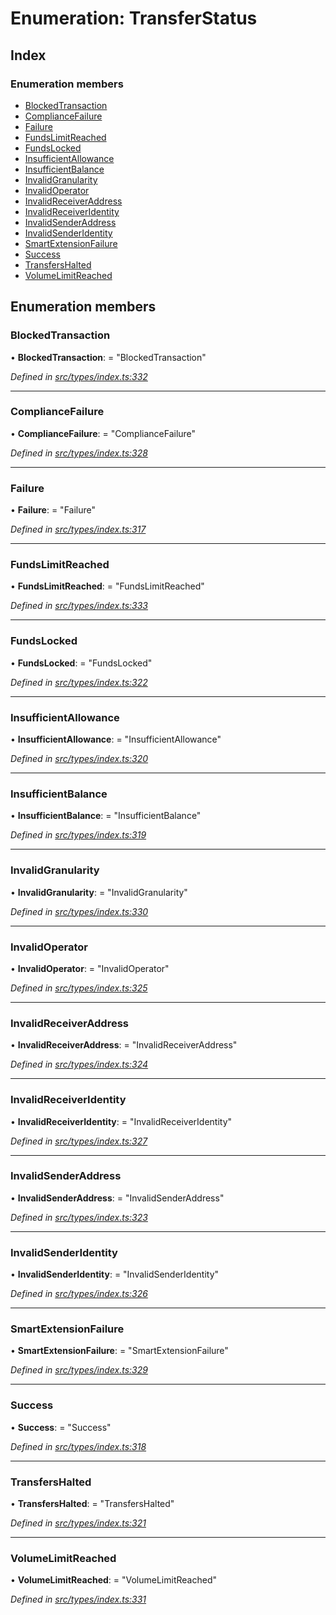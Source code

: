 # Enumeration: TransferStatus

## Index

### Enumeration members

* [BlockedTransaction](transferstatus.md#blockedtransaction)
* [ComplianceFailure](transferstatus.md#compliancefailure)
* [Failure](transferstatus.md#failure)
* [FundsLimitReached](transferstatus.md#fundslimitreached)
* [FundsLocked](transferstatus.md#fundslocked)
* [InsufficientAllowance](transferstatus.md#insufficientallowance)
* [InsufficientBalance](transferstatus.md#insufficientbalance)
* [InvalidGranularity](transferstatus.md#invalidgranularity)
* [InvalidOperator](transferstatus.md#invalidoperator)
* [InvalidReceiverAddress](transferstatus.md#invalidreceiveraddress)
* [InvalidReceiverIdentity](transferstatus.md#invalidreceiveridentity)
* [InvalidSenderAddress](transferstatus.md#invalidsenderaddress)
* [InvalidSenderIdentity](transferstatus.md#invalidsenderidentity)
* [SmartExtensionFailure](transferstatus.md#smartextensionfailure)
* [Success](transferstatus.md#success)
* [TransfersHalted](transferstatus.md#transfershalted)
* [VolumeLimitReached](transferstatus.md#volumelimitreached)

## Enumeration members

###  BlockedTransaction

• **BlockedTransaction**: = "BlockedTransaction"

*Defined in [src/types/index.ts:332](https://github.com/PolymathNetwork/polymesh-sdk/blob/3b32ccad/src/types/index.ts#L332)*

___

###  ComplianceFailure

• **ComplianceFailure**: = "ComplianceFailure"

*Defined in [src/types/index.ts:328](https://github.com/PolymathNetwork/polymesh-sdk/blob/3b32ccad/src/types/index.ts#L328)*

___

###  Failure

• **Failure**: = "Failure"

*Defined in [src/types/index.ts:317](https://github.com/PolymathNetwork/polymesh-sdk/blob/3b32ccad/src/types/index.ts#L317)*

___

###  FundsLimitReached

• **FundsLimitReached**: = "FundsLimitReached"

*Defined in [src/types/index.ts:333](https://github.com/PolymathNetwork/polymesh-sdk/blob/3b32ccad/src/types/index.ts#L333)*

___

###  FundsLocked

• **FundsLocked**: = "FundsLocked"

*Defined in [src/types/index.ts:322](https://github.com/PolymathNetwork/polymesh-sdk/blob/3b32ccad/src/types/index.ts#L322)*

___

###  InsufficientAllowance

• **InsufficientAllowance**: = "InsufficientAllowance"

*Defined in [src/types/index.ts:320](https://github.com/PolymathNetwork/polymesh-sdk/blob/3b32ccad/src/types/index.ts#L320)*

___

###  InsufficientBalance

• **InsufficientBalance**: = "InsufficientBalance"

*Defined in [src/types/index.ts:319](https://github.com/PolymathNetwork/polymesh-sdk/blob/3b32ccad/src/types/index.ts#L319)*

___

###  InvalidGranularity

• **InvalidGranularity**: = "InvalidGranularity"

*Defined in [src/types/index.ts:330](https://github.com/PolymathNetwork/polymesh-sdk/blob/3b32ccad/src/types/index.ts#L330)*

___

###  InvalidOperator

• **InvalidOperator**: = "InvalidOperator"

*Defined in [src/types/index.ts:325](https://github.com/PolymathNetwork/polymesh-sdk/blob/3b32ccad/src/types/index.ts#L325)*

___

###  InvalidReceiverAddress

• **InvalidReceiverAddress**: = "InvalidReceiverAddress"

*Defined in [src/types/index.ts:324](https://github.com/PolymathNetwork/polymesh-sdk/blob/3b32ccad/src/types/index.ts#L324)*

___

###  InvalidReceiverIdentity

• **InvalidReceiverIdentity**: = "InvalidReceiverIdentity"

*Defined in [src/types/index.ts:327](https://github.com/PolymathNetwork/polymesh-sdk/blob/3b32ccad/src/types/index.ts#L327)*

___

###  InvalidSenderAddress

• **InvalidSenderAddress**: = "InvalidSenderAddress"

*Defined in [src/types/index.ts:323](https://github.com/PolymathNetwork/polymesh-sdk/blob/3b32ccad/src/types/index.ts#L323)*

___

###  InvalidSenderIdentity

• **InvalidSenderIdentity**: = "InvalidSenderIdentity"

*Defined in [src/types/index.ts:326](https://github.com/PolymathNetwork/polymesh-sdk/blob/3b32ccad/src/types/index.ts#L326)*

___

###  SmartExtensionFailure

• **SmartExtensionFailure**: = "SmartExtensionFailure"

*Defined in [src/types/index.ts:329](https://github.com/PolymathNetwork/polymesh-sdk/blob/3b32ccad/src/types/index.ts#L329)*

___

###  Success

• **Success**: = "Success"

*Defined in [src/types/index.ts:318](https://github.com/PolymathNetwork/polymesh-sdk/blob/3b32ccad/src/types/index.ts#L318)*

___

###  TransfersHalted

• **TransfersHalted**: = "TransfersHalted"

*Defined in [src/types/index.ts:321](https://github.com/PolymathNetwork/polymesh-sdk/blob/3b32ccad/src/types/index.ts#L321)*

___

###  VolumeLimitReached

• **VolumeLimitReached**: = "VolumeLimitReached"

*Defined in [src/types/index.ts:331](https://github.com/PolymathNetwork/polymesh-sdk/blob/3b32ccad/src/types/index.ts#L331)*
